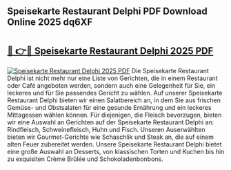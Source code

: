 ## Speisekarte Restaurant Delphi PDF Download Online 2025 dq6XF

# <h2><a href="http://gcb0e6j.nevu.top/?p=Speisekarte+Restaurant+Delphi">🔗 👉🔴 Speisekarte Restaurant Delphi 2025 PDF</a></h2>

[![Speisekarte Restaurant Delphi 2025 PDF](https://i.imgur.com/dBaPXMq.png)](http://gcb0e6j.nevu.top/?p=Speisekarte+Restaurant+Delphi)
Die Speisekarte Restaurant Delphi ist nicht mehr nur eine Liste von Gerichten, die in einem Restaurant oder Café angeboten werden, sondern auch eine Gelegenheit für Sie, ein leckeres und für Sie passendes Gericht zu wählen. Auf unserer Speisekarte Restaurant Delphi bieten wir einen Salatbereich an, in dem Sie aus frischen Gemüse- und Obstsalaten für eine gesunde Ernährung und ein leckeres Mittagessen wählen können. Für diejenigen, die Fleisch bevorzugen, bieten wir eine Auswahl an Gerichten auf der Speisekarte Restaurant Delphi an: Rindfleisch, Schweinefleisch, Huhn und Fisch. Unseren Auserwählten bieten wir Gourmet-Gerichte wie Schaschlik und Steak an, die auf einem alten Feuer zubereitet werden. Unsere Speisekarte Restaurant Delphi bietet eine große Auswahl an Desserts, von klassischen Torten und Kuchen bis hin zu exquisiten Crème Brûlée und Schokoladenbonbons.
